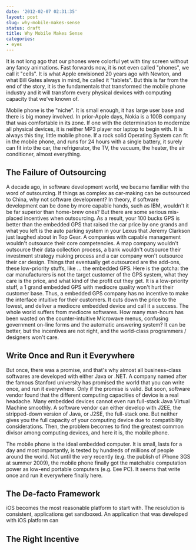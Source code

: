 ```yaml
---
date: '2012-02-07 02:31:35'
layout: post
slug: why-mobile-makes-sense
status: draft
title: Why Mobile Makes Sense
categories:
- eyes
---
```


It is not long ago that our phones were colorful yet with tiny screen without any fancy animations. Fast forwards now, it is not even called "phones", we call it "cells". It is what Apple envisioned 20 years ago with Newton, and what Bill Gates always in mind, he called it "tablets". But this is far from the end of the story, it is the fundamentals that  transformed the mobile phone industry and it will transform every physical devices with computing capacity that we've known of.

Mobile phone is the "niche". It is small enough, it has large user base and there is big money involved. In prior-Apple days, Nokia is a 100B company that was comfortable in its zone. If one with the determination to modernize all physical devices, it is neither MP3 player nor laptop to begin with. It is always this tiny, little mobile phone. If a rock solid Operating System can fit in the mobile phone, and runs for 24 hours with a single battery, it surely can fit into the car, the refrigerator, the TV, the vacuum, the heater, the air conditioner, almost everything.

The Failure of Outsourcing
--------------------------

A decade ago, in software development world, we became familiar with the word of outsourcing. If things as complex as car-making can be outsourced to China, why not software development? In theory, if software development can be done by more capable hands, such as IBM, wouldn't it be far superior than home-brew ones? But there are some serious mis-placed incentives when outsourcing. As a result, your 100 bucks GPS is better than the embedded GPS that raised the car price by one grands and what you left is the auto parking system in your Lexus that Jeremy Clarkson just laughed about in Top Gear. A companies with capable management wouldn't outsource their core competencies. A map company wouldn't outsource their data collection process, a bank wouldn't outsource their investment strategy making process and a car company won't outsource their car design. Things that eventually get outsourced are the add-ons, these low-priority stuffs, like ... the embedded GPS. Here is the gotcha: the car manufacturers is not the target customer of the GPS system, what they care is the price, and what kind of the profit cut they get. It is a low-priority stuff, a 1 grand embedded GPS with mediocre quality won't hurt their customer base. Thus, a embedded GPS company has no incentive to make the interface intuitive for their customers. It cuts down the price to the lowest, and deliver a mediocre embedded device and call it a success. The whole world suffers from mediocre softwares. How many man-hours has been wasted on the counter-intuitive Microwave menus, confusing government on-line forms and the automatic answering system? It can be better, but the incentives are not right, and the world-class programmers / designers won't care.

Write Once and Run it Everywhere
--------------------------------

But once, there was a promise, and that's why almost all business-class softwares are developed with either Java or .NET. A company named after the famous Stanford university has promised the world that you can write once, and run it everywhere. Only if the promise is valid. But soon, software vendor found that the different computing capacities of device is a real headache. Many embedded devices cannot even run full-stack Java Virtual Machine smoothly. A software vendor can either develop with J2EE, the stripped-down version of Java, or J2SE, the full-stack one. But neither gives you the full capacity of your computing device due to compatibility considerations. Then, the problem becomes to find the greatest common divisor among computing devices, and here it is, the mobile phone.

The mobile phone is the ideal embedded computer. It is small, lasts for a day and most importantly, is tested by hundreds of millions of people around the world. Not until the very recently (e.g. the publish of iPhone 3GS at summer 2009), the mobile phone finally got the matchable computation power as low-end portable computers (e.g. Eee PC). It seems that write once and run it everywhere finally here.

The De-facto Framework
----------------------

iOS becomes the most reasonable platform to start with. The resolution is consistent, applications get sandboxed. An application that was developed with iOS platform can 

The Right Incentive
-------------------
